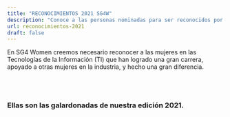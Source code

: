 ```yaml
---
title: "RECONOCIMIENTOS 2021 SG4W"
description: "Conoce a las personas nominadas para ser reconocidos por contribuir al open source."
url: reconocimientos-2021
draft: false
---
```


En SG4 Women creemos necesario reconocer a las mujeres en las Tecnologías de la Información (TI) que han logrado una gran carrera, apoyado a otras mujeres en la industria, y hecho una gran diferencia.

<br><br>

### Ellas son las galardonadas de nuestra edición 2021.

<br>





